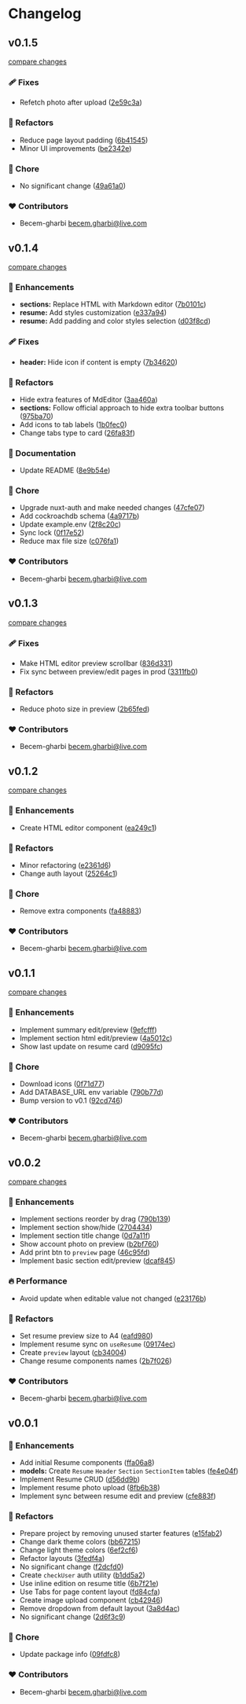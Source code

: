 # Changelog


## v0.1.5

[compare changes](https://github.com/becem-gharbi/resume-builder/compare/v0.1.4...v0.1.5)

### 🩹 Fixes

- Refetch photo after upload ([2e59c3a](https://github.com/becem-gharbi/resume-builder/commit/2e59c3a))

### 💅 Refactors

- Reduce page layout padding ([6b41545](https://github.com/becem-gharbi/resume-builder/commit/6b41545))
- Minor UI improvements ([be2342e](https://github.com/becem-gharbi/resume-builder/commit/be2342e))

### 🏡 Chore

- No significant change ([49a61a0](https://github.com/becem-gharbi/resume-builder/commit/49a61a0))

### ❤️ Contributors

- Becem-gharbi <becem.gharbi@live.com>

## v0.1.4

[compare changes](https://github.com/becem-gharbi/resume-builder/compare/v0.1.3...v0.1.4)

### 🚀 Enhancements

- **sections:** Replace HTML with Markdown editor ([7b0101c](https://github.com/becem-gharbi/resume-builder/commit/7b0101c))
- **resume:** Add styles customization ([e337a94](https://github.com/becem-gharbi/resume-builder/commit/e337a94))
- **resume:** Add padding and color styles selection ([d03f8cd](https://github.com/becem-gharbi/resume-builder/commit/d03f8cd))

### 🩹 Fixes

- **header:** Hide icon if content is empty ([7b34620](https://github.com/becem-gharbi/resume-builder/commit/7b34620))

### 💅 Refactors

- Hide extra features of MdEditor ([3aa460a](https://github.com/becem-gharbi/resume-builder/commit/3aa460a))
- **sections:** Follow official approach to hide extra toolbar buttons ([975ba70](https://github.com/becem-gharbi/resume-builder/commit/975ba70))
- Add icons to tab labels ([1b0fec0](https://github.com/becem-gharbi/resume-builder/commit/1b0fec0))
- Change tabs type to card ([26fa83f](https://github.com/becem-gharbi/resume-builder/commit/26fa83f))

### 📖 Documentation

- Update README ([8e9b54e](https://github.com/becem-gharbi/resume-builder/commit/8e9b54e))

### 🏡 Chore

- Upgrade nuxt-auth and make needed changes ([47cfe07](https://github.com/becem-gharbi/resume-builder/commit/47cfe07))
- Add cockroachdb schema ([4a9717b](https://github.com/becem-gharbi/resume-builder/commit/4a9717b))
- Update example.env ([2f8c20c](https://github.com/becem-gharbi/resume-builder/commit/2f8c20c))
- Sync lock ([0f17e52](https://github.com/becem-gharbi/resume-builder/commit/0f17e52))
- Reduce max file size ([c076fa1](https://github.com/becem-gharbi/resume-builder/commit/c076fa1))

### ❤️ Contributors

- Becem-gharbi <becem.gharbi@live.com>

## v0.1.3

[compare changes](https://github.com/becem-gharbi/resume-builder/compare/v0.1.2...v0.1.3)

### 🩹 Fixes

- Make HTML editor preview scrollbar ([836d331](https://github.com/becem-gharbi/resume-builder/commit/836d331))
- Fix sync between preview/edit pages in prod ([3311fb0](https://github.com/becem-gharbi/resume-builder/commit/3311fb0))

### 💅 Refactors

- Reduce photo size in preview ([2b65fed](https://github.com/becem-gharbi/resume-builder/commit/2b65fed))

### ❤️ Contributors

- Becem-gharbi <becem.gharbi@live.com>

## v0.1.2

[compare changes](https://github.com/becem-gharbi/resume-builder/compare/v0.1.1...v0.1.2)

### 🚀 Enhancements

- Create HTML editor component ([ea249c1](https://github.com/becem-gharbi/resume-builder/commit/ea249c1))

### 💅 Refactors

- Minor refactoring ([e2361d6](https://github.com/becem-gharbi/resume-builder/commit/e2361d6))
- Change auth layout ([25264c1](https://github.com/becem-gharbi/resume-builder/commit/25264c1))

### 🏡 Chore

- Remove extra components ([fa48883](https://github.com/becem-gharbi/resume-builder/commit/fa48883))

### ❤️ Contributors

- Becem-gharbi <becem.gharbi@live.com>

## v0.1.1

[compare changes](https://github.com/becem-gharbi/resume-builder/compare/v0.0.2...v0.1.1)

### 🚀 Enhancements

- Implement summary edit/preview ([9efcfff](https://github.com/becem-gharbi/resume-builder/commit/9efcfff))
- Implement section html edit/preview ([4a5012c](https://github.com/becem-gharbi/resume-builder/commit/4a5012c))
- Show last update on resume card ([d9095fc](https://github.com/becem-gharbi/resume-builder/commit/d9095fc))

### 🏡 Chore

- Download icons ([0f71d77](https://github.com/becem-gharbi/resume-builder/commit/0f71d77))
- Add DATABASE_URL env variable ([790b77d](https://github.com/becem-gharbi/resume-builder/commit/790b77d))
- Bump version to v0.1 ([92cd746](https://github.com/becem-gharbi/resume-builder/commit/92cd746))

### ❤️ Contributors

- Becem-gharbi <becem.gharbi@live.com>

## v0.0.2

[compare changes](https://github.com/becem-gharbi/resume-builder/compare/v0.0.1...v0.0.2)

### 🚀 Enhancements

- Implement sections reorder by drag ([790b139](https://github.com/becem-gharbi/resume-builder/commit/790b139))
- Implement section show/hide ([2704434](https://github.com/becem-gharbi/resume-builder/commit/2704434))
- Implement section title change ([0d7a11f](https://github.com/becem-gharbi/resume-builder/commit/0d7a11f))
- Show account photo on preview ([b2bf760](https://github.com/becem-gharbi/resume-builder/commit/b2bf760))
- Add print btn to `preview` page ([46c95fd](https://github.com/becem-gharbi/resume-builder/commit/46c95fd))
- Implement basic section edit/preview ([dcaf845](https://github.com/becem-gharbi/resume-builder/commit/dcaf845))

### 🔥 Performance

- Avoid update when editable value not changed ([e23176b](https://github.com/becem-gharbi/resume-builder/commit/e23176b))

### 💅 Refactors

- Set resume preview size to A4 ([eafd980](https://github.com/becem-gharbi/resume-builder/commit/eafd980))
- Implement resume sync on `useResume` ([09174ec](https://github.com/becem-gharbi/resume-builder/commit/09174ec))
- Create `preview` layout ([cb34004](https://github.com/becem-gharbi/resume-builder/commit/cb34004))
- Change resume components names ([2b7f026](https://github.com/becem-gharbi/resume-builder/commit/2b7f026))

### ❤️ Contributors

- Becem-gharbi <becem.gharbi@live.com>

## v0.0.1


### 🚀 Enhancements

- Add initial Resume components ([ffa06a8](https://github.com/becem-gharbi/resume-builder/commit/ffa06a8))
- **models:** Create `Resume` `Header` `Section` `SectionItem` tables ([fe4e04f](https://github.com/becem-gharbi/resume-builder/commit/fe4e04f))
- Implement Resume CRUD ([d56dd9b](https://github.com/becem-gharbi/resume-builder/commit/d56dd9b))
- Implement resume photo upload ([8fb6b38](https://github.com/becem-gharbi/resume-builder/commit/8fb6b38))
- Implement sync between resume edit and preview ([cfe883f](https://github.com/becem-gharbi/resume-builder/commit/cfe883f))

### 💅 Refactors

- Prepare project by removing unused starter features ([e15fab2](https://github.com/becem-gharbi/resume-builder/commit/e15fab2))
- Change dark theme colors ([bb67215](https://github.com/becem-gharbi/resume-builder/commit/bb67215))
- Change light theme colors ([6ef2cf6](https://github.com/becem-gharbi/resume-builder/commit/6ef2cf6))
- Refactor layouts ([3fedf4a](https://github.com/becem-gharbi/resume-builder/commit/3fedf4a))
- No significant change ([f2dcfd0](https://github.com/becem-gharbi/resume-builder/commit/f2dcfd0))
- Create `checkUser` auth utility ([b1dd5a2](https://github.com/becem-gharbi/resume-builder/commit/b1dd5a2))
- Use inline edition on resume title ([6b7f21e](https://github.com/becem-gharbi/resume-builder/commit/6b7f21e))
- Use Tabs for page content layout ([fd84cfa](https://github.com/becem-gharbi/resume-builder/commit/fd84cfa))
- Create image upload component ([cb42946](https://github.com/becem-gharbi/resume-builder/commit/cb42946))
- Remove dropdown from default layout ([3a8d4ac](https://github.com/becem-gharbi/resume-builder/commit/3a8d4ac))
- No significant change ([2d6f3c9](https://github.com/becem-gharbi/resume-builder/commit/2d6f3c9))

### 🏡 Chore

- Update package info ([09fdfc8](https://github.com/becem-gharbi/resume-builder/commit/09fdfc8))

### ❤️ Contributors

- Becem-gharbi <becem.gharbi@live.com>

